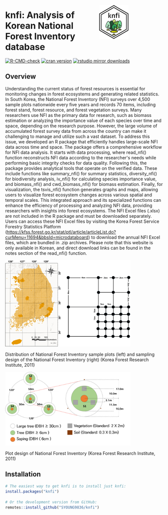 

# <a href="https://syoung9836.github.io/knfi/" style="float: right; margin-right: 110px; margin-top: -15px; "><img src="man/figures/logo.png" align="right" alt="alt text" width="93" /></a>   knfi: Analysis of Korean National Forest Inventory database 

<!-- badges: start -->

[![R-CMD-check](https://github.com/tidyverse/ggplot2/actions/workflows/R-CMD-check.yaml/badge.svg)](https://github.com/SYOUNG9836/knfi/actions/workflows/R-CMD-check.yaml)
[![cran version](https://www.r-pkg.org/badges/version/knfi)](https://cran.r-project.org/package=knfi)
[![rstudio mirror downloads](https://cranlogs.r-pkg.org/badges/knfi?color=E664A4)](https://github.com/r-hub/cranlogs.app)

<!-- badges: end -->


## Overview

Understanding the current status of forest resources is essential for monitoring changes in forest ecosystems and generating related statistics. In South Korea, the National Forest Inventory (NFI) surveys over 4,500 sample plots nationwide every five years and records 70 items, including forest stand, forest resource, and forest vegetation surveys. Many researchers use NFI as the primary data for research, such as biomass estimation or analyzing the importance value of each species over time and space, depending on the research purpose. However, the large volume of accumulated forest survey data from across the country can make it challenging to manage and utilize such a vast dataset. To address this issue, we developed an R package that efficiently handles large-scale NFI data across time and space. The package offers a comprehensive workflow for NFI data analysis. It starts with data processing, where read_nfi() function reconstructs NFI data according to the researcher's needs while performing basic integrity checks for data quality. Following this, the package provides analytical tools that operate on the verified data. These include functions like summary_nfi() for summary statistics, diversity_nfi() for biodiversity analysis, iv_nfi() for calculating species importance value, and biomass_nfi() and cwd_biomass_nfi() for biomass estimation. Finally, for visualization, the tsvis_nfi() function generates graphs and maps, allowing users to visualize forest ecosystem changes across various spatial and temporal scales. This integrated approach and its specialized functions can enhance the efficiency of processing and analyzing NFI data, providing researchers with insights into forest ecosystems. The NFI Excel files (.xlsx) are not included in the R package and must be downloaded separately. Users can access these NFI Excel files by visiting the Korea Forest Service Forestry Statistics Platform (https://kfss.forest.go.kr/stat/ptl/article/articleList.do?curMenu=11694&bbsId=microdataboard) to download the annual NFI Excel files, which are bundled in .zip archives. Please note that this website is only available in Korean, and direct download links can be found in the notes section of the read_nfi() function.

<img src="man/figures/plot_1.png" alt="Plot 1" width="400"/>

Distribution of National Forest Inventory sample plots (left) and sampling design of the National Forest Inventory (right) (Korea Forest Research Institute, 2011)

<img src="man/figures/plot_2.png" alt="Plot 2" width="400"/>

Plot design of National Forest Inventory (Korea Forest Research Institute, 2011)

## Installation

``` r
# The easiest way to get knfi is to install just knfi:
install.packages("knfi")

# Or the development version from GitHub:
remotes::install_github("SYOUNG9836/knfi")
```

